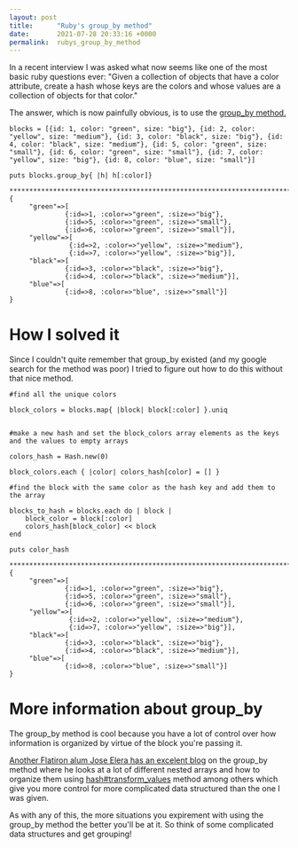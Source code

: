 ```yaml
---
layout: post
title:      "Ruby's group_by method"
date:       2021-07-28 20:33:16 +0000
permalink:  rubys_group_by_method
---
```



In a recent interview I was asked what now seems like one of the most basic ruby questions ever: "Given a collection of objects that have a color attribute, create a hash whose keys are the colors and whose values are a collection of objects for that color." 

The answer, which is now painfully obvious, is to use the [group_by method.](https://ruby-doc.org/core-2.6.3/Enumerable.html#method-i-group_by)

```
blocks = [{id: 1, color: "green", size: "big"}, {id: 2, color: "yellow", size: "medium"}, {id: 3, color: "black", size: "big"}, {id: 4, color: "black", size: "medium"}, {id: 5, color: "green", size: "small"}, {id: 6, color: "green", size: "small"}, {id: 7, color: "yellow", size: "big"}, {id: 8, color: "blue", size: "small"}]

puts blocks.group_by{ |h| h[:color]}

********************************************************************************************
{
     "green"=>[
		      {:id=>1, :color=>"green", :size=>"big"}, 
			  {:id=>5, :color=>"green", :size=>"small"}, 
			  {:id=>6, :color=>"green", :size=>"small"}], 
     "yellow"=>[
		       {:id=>2, :color=>"yellow", :size=>"medium"},
			   {:id=>7, :color=>"yellow", :size=>"big"}], 
     "black"=>[
		      {:id=>3, :color=>"black", :size=>"big"}, 
		      {:id=>4, :color=>"black", :size=>"medium"}], 
     "blue"=>[
		      {:id=>8, :color=>"blue", :size=>"small"}]
}
```

# How I solved it

Since I couldn't quite remember that group_by existed (and my google search for the method was poor) I tried to figure out how to do this without that nice method. 
```
#find all the unique colors

block_colors = blocks.map{ |block| block[:color] }.uniq


#make a new hash and set the block_colors array elements as the keys and the values to empty arrays

colors_hash = Hash.new(0)

block_colors.each { |color| colors_hash[color] = [] }

#find the block with the same color as the hash key and add them to the array

blocks_to_hash = blocks.each do | block |
    block_color = block[:color]
    colors_hash[block_color] << block
end

puts color_hash

********************************************************************************************
{
     "green"=>[
		      {:id=>1, :color=>"green", :size=>"big"}, 
			  {:id=>5, :color=>"green", :size=>"small"}, 
			  {:id=>6, :color=>"green", :size=>"small"}], 
     "yellow"=>[
		       {:id=>2, :color=>"yellow", :size=>"medium"},
			   {:id=>7, :color=>"yellow", :size=>"big"}], 
     "black"=>[
		      {:id=>3, :color=>"black", :size=>"big"}, 
		      {:id=>4, :color=>"black", :size=>"medium"}], 
     "blue"=>[
		      {:id=>8, :color=>"blue", :size=>"small"}]
}
```

# More information about group_by

The group_by method is cool because you have a lot of control over how information is organized by virtue of the block you're passing it. 

[Another Flatiron alum Jose Elera has an excelent blog](http://jelera.github.io/howto-work-with-ruby-group-by) on the group_by method where he looks at a lot of different nested arrays and how to organize them using [hash#transform_values](https://ruby-doc.org/core-2.6.1/Hash.html#method-i-transform_values) method among others which give you more control for more complicated data structured than the one I was given.

As with any of this, the more situations you expirement with using the group_by method the better you'll be at it. So think of some complicated data structures and get grouping!

